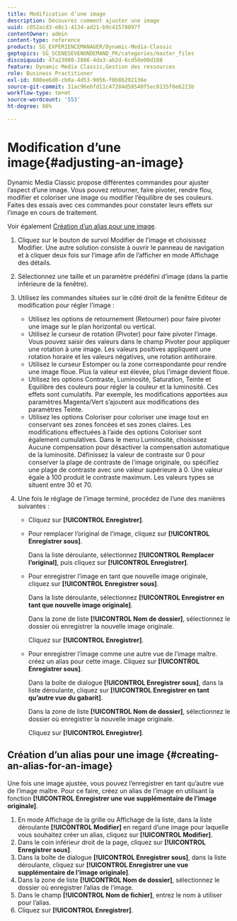 ```yaml
---
title: Modification d’une image
description: Découvrez comment ajuster une image
uuid: c052acd3-e8c1-4134-ad21-b9c41578097f
contentOwner: admin
content-type: reference
products: SG_EXPERIENCEMANAGER/Dynamic-Media-Classic
geptopics: SG_SCENESEVENONDEMAND_PK/categories/master_files
discoiquuid: 47a23980-2886-4da3-ab2d-6cd50e00d188
feature: Dynamic Media Classic,Gestion des ressources
role: Business Practitioner
exl-id: 880ee6d0-cb0a-4d53-9056-f0b8b292136e
source-git-commit: 31ac96e6fd11c47284d58540f5ec0135f0e6223b
workflow-type: tm+mt
source-wordcount: '553'
ht-degree: 86%

---
```


# Modification d’une image{#adjusting-an-image}

Dynamic Media Classic propose différentes commandes pour ajuster l’aspect d’une image. Vous pouvez retourner, faire pivoter, rendre flou, modifier et coloriser une image ou modifier l’équilibre de ses couleurs. Faites des essais avec ces commandes pour constater leurs effets sur l’image en cours de traitement.

Voir également [Création d’un alias pour une image](adjusting-image.md#creating_an_alias_for_an_image).

1. Cliquez sur le bouton de survol Modifier de l’image et choisissez Modifier. Une autre solution consiste à ouvrir le panneau de navigation et à cliquer deux fois sur l’image afin de l’afficher en mode Affichage des détails.
1. Sélectionnez une taille et un paramètre prédéfini d’image (dans la partie inférieure de la fenêtre).
1. Utilisez les commandes situées sur le côté droit de la fenêtre Editeur de modification pour régler l’image :

   * Utilisez les options de retournement (Retourner) pour faire pivoter une image sur le plan horizontal ou vertical. 
   * Utilisez le curseur de rotation (Pivoter) pour faire pivoter l’image. Vous pouvez saisir des valeurs dans le champ Pivoter pour appliquer une rotation à une image. Les valeurs positives appliquent une rotation horaire et les valeurs négatives, une rotation antihoraire.
   * Utilisez le curseur Estomper ou la zone correspondante pour rendre une image floue. Plus la valeur est élevée, plus l’image devient floue.
   * Utilisez les options Contraste, Luminosité, Saturation, Teinte et Equilibre des couleurs pour régler la couleur et la luminosité. Ces effets sont cumulatifs. Par exemple, les modifications apportées aux paramètres Magenta/Vert s’ajoutent aux modifications des paramètres Teinte.
   * Utilisez les options Coloriser pour coloriser une image tout en conservant ses zones foncées et ses zones claires. Les modifications effectuées à l’aide des options Coloriser sont également cumulatives. Dans le menu Luminosité, choisissez Aucune compensation pour désactiver la compensation automatique de la luminosité. Définissez la valeur de contraste sur 0 pour conserver la plage de contraste de l’image originale, ou spécifiez une plage de contraste avec une valeur supérieure à 0. Une valeur égale à 100 produit le contraste maximum. Les valeurs types se situent entre 30 et 70.

1. Une fois le réglage de l’image terminé, procédez de l’une des manières suivantes :

   * Cliquez sur **[!UICONTROL Enregistrer]**.
   * Pour remplacer l’original de l’image, cliquez sur **[!UICONTROL Enregistrer sous]**.

      Dans la liste déroulante, sélectionnez **[!UICONTROL Remplacer l’original]**, puis cliquez sur **[!UICONTROL Enregistrer]**.

   * Pour enregistrer l’image en tant que nouvelle image originale, cliquez sur **[!UICONTROL Enregistrer sous]**.

      Dans la liste déroulante, sélectionnez **[!UICONTROL Enregistrer en tant que nouvelle image originale]**.

      Dans la zone de liste **[!UICONTROL Nom de dossier]**, sélectionnez le dossier où enregistrer la nouvelle image originale.

      Cliquez sur **[!UICONTROL Enregistrer]**.

   * Pour enregistrer l’image comme une autre vue de l’image maître. créez un alias pour cette image. Cliquez sur **[!UICONTROL Enregistrer sous]**.

      Dans la boîte de dialogue **[!UICONTROL Enregistrer sous]**, dans la liste déroulante, cliquez sur **[!UICONTROL Enregistrer en tant qu’autre vue du gabarit]**.

      Dans la zone de liste **[!UICONTROL Nom de dossier]**, sélectionnez le dossier où enregistrer la nouvelle image originale.

      Cliquez sur **[!UICONTROL Enregistrer]**.

## Création d’un alias pour une image {#creating-an-alias-for-an-image}

Une fois une image ajustée, vous pouvez l’enregistrer en tant qu’autre vue de l’image maître. Pour ce faire, créez un alias de l’image en utilisant la fonction **[!UICONTROL Enregistrer une vue supplémentaire de l’image originale]**.

1. En mode Affichage de la grille ou Affichage de la liste, dans la liste déroulante **[!UICONTROL Modifier]** en regard d’une image pour laquelle vous souhaitez créer un alias, cliquez sur **[!UICONTROL Modifier]**.
1. Dans le coin inférieur droit de la page, cliquez sur **[!UICONTROL Enregistrer sous]**.
1. Dans la boîte de dialogue **[!UICONTROL Enregistrer sous]**, dans la liste déroulante, cliquez sur **[!UICONTROL Enregistrer une vue supplémentaire de l’image originale]**.
1. Dans la zone de liste **[!UICONTROL Nom de dossier]**, sélectionnez le dossier où enregistrer l’alias de l’image.
1. Dans le champ **[!UICONTROL Nom de fichier]**, entrez le nom à utiliser pour l’alias.
1. Cliquez sur **[!UICONTROL Enregistrer]**.
